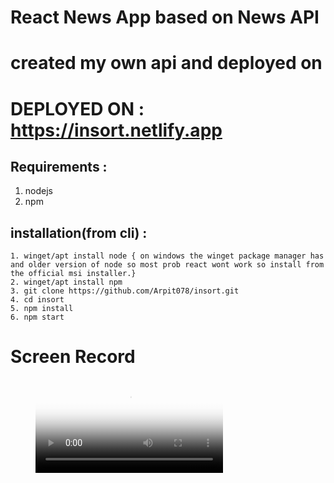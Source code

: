 # React News App based on News API
# created my own api and deployed on
# DEPLOYED ON : https://insort.netlify.app


## Requirements :
1. nodejs
2. npm 

## installation(from cli) :
    1. winget/apt install node { on windows the winget package manager has and older version of node so most prob react wont work so install from the official msi installer.}
    2. winget/apt install npm
    3. git clone https://github.com/Arpit078/insort.git
    4. cd insort
    5. npm install
    6. npm start 
# Screen Record
<figure class="video_container">
  <video controls="true" allowfullscreen="true" poster="path/to/poster_image.png">
    <source src="src/components/insort_vid.webm" type="video/webm">
  </video>
</figure>
